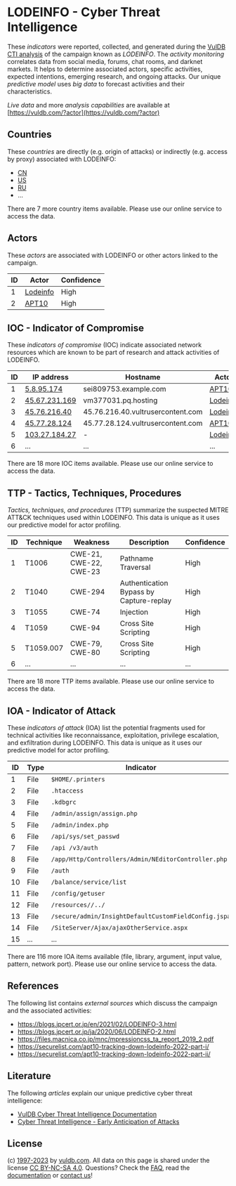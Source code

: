 # LODEINFO - Cyber Threat Intelligence

These _indicators_ were reported, collected, and generated during the [VulDB CTI analysis](https://vuldb.com/?kb.cti) of the campaign known as _LODEINFO_. The _activity monitoring_ correlates data from social media, forums, chat rooms, and darknet markets. It helps to determine associated actors, specific activities, expected intentions, emerging research, and ongoing attacks. Our unique _predictive model_ uses _big data_ to forecast activities and their characteristics.

_Live data_ and more _analysis capabilities_ are available at [https://vuldb.com/?actor](https://vuldb.com/?actor)

## Countries

These _countries_ are directly (e.g. origin of attacks) or indirectly (e.g. access by proxy) associated with LODEINFO:

* [CN](https://vuldb.com/?country.cn)
* [US](https://vuldb.com/?country.us)
* [RU](https://vuldb.com/?country.ru)
* ...

There are 7 more country items available. Please use our online service to access the data.

## Actors

These _actors_ are associated with LODEINFO or other actors linked to the campaign.

ID | Actor | Confidence
-- | ----- | ----------
1 | [Lodeinfo](https://vuldb.com/?actor.lodeinfo) | High
2 | [APT10](https://vuldb.com/?actor.apt10) | High

## IOC - Indicator of Compromise

These _indicators of compromise_ (IOC) indicate associated network resources which are known to be part of research and attack activities of LODEINFO.

ID | IP address | Hostname | Actor | Confidence
-- | ---------- | -------- | ----- | ----------
1 | [5.8.95.174](https://vuldb.com/?ip.5.8.95.174) | sei809753.example.com | [APT10](https://vuldb.com/?actor.apt10) | High
2 | [45.67.231.169](https://vuldb.com/?ip.45.67.231.169) | vm377031.pq.hosting | [Lodeinfo](https://vuldb.com/?actor.lodeinfo) | High
3 | [45.76.216.40](https://vuldb.com/?ip.45.76.216.40) | 45.76.216.40.vultrusercontent.com | [Lodeinfo](https://vuldb.com/?actor.lodeinfo) | High
4 | [45.77.28.124](https://vuldb.com/?ip.45.77.28.124) | 45.77.28.124.vultrusercontent.com | [APT10](https://vuldb.com/?actor.apt10) | High
5 | [103.27.184.27](https://vuldb.com/?ip.103.27.184.27) | - | [Lodeinfo](https://vuldb.com/?actor.lodeinfo) | High
6 | ... | ... | ... | ...

There are 18 more IOC items available. Please use our online service to access the data.

## TTP - Tactics, Techniques, Procedures

_Tactics, techniques, and procedures_ (TTP) summarize the suspected MITRE ATT&CK techniques used within LODEINFO. This data is unique as it uses our predictive model for actor profiling.

ID | Technique | Weakness | Description | Confidence
-- | --------- | -------- | ----------- | ----------
1 | T1006 | CWE-21, CWE-22, CWE-23 | Pathname Traversal | High
2 | T1040 | CWE-294 | Authentication Bypass by Capture-replay | High
3 | T1055 | CWE-74 | Injection | High
4 | T1059 | CWE-94 | Cross Site Scripting | High
5 | T1059.007 | CWE-79, CWE-80 | Cross Site Scripting | High
6 | ... | ... | ... | ...

There are 18 more TTP items available. Please use our online service to access the data.

## IOA - Indicator of Attack

These _indicators of attack_ (IOA) list the potential fragments used for technical activities like reconnaissance, exploitation, privilege escalation, and exfiltration during LODEINFO. This data is unique as it uses our predictive model for actor profiling.

ID | Type | Indicator | Confidence
-- | ---- | --------- | ----------
1 | File | `$HOME/.printers` | High
2 | File | `.htaccess` | Medium
3 | File | `.kdbgrc` | Low
4 | File | `/admin/assign/assign.php` | High
5 | File | `/admin/index.php` | High
6 | File | `/api/sys/set_passwd` | High
7 | File | `/api /v3/auth` | High
8 | File | `/app/Http/Controllers/Admin/NEditorController.php` | High
9 | File | `/auth` | Low
10 | File | `/balance/service/list` | High
11 | File | `/config/getuser` | High
12 | File | `/resources//../` | High
13 | File | `/secure/admin/InsightDefaultCustomFieldConfig.jspa` | High
14 | File | `/SiteServer/Ajax/ajaxOtherService.aspx` | High
15 | ... | ... | ...

There are 116 more IOA items available (file, library, argument, input value, pattern, network port). Please use our online service to access the data.

## References

The following list contains _external sources_ which discuss the campaign and the associated activities:

* https://blogs.jpcert.or.jp/en/2021/02/LODEINFO-3.html
* https://blogs.jpcert.or.jp/ja/2020/06/LODEINFO-2.html
* https://files.macnica.co.jp/mnc/mpressioncss_ta_report_2019_2.pdf
* https://securelist.com/apt10-tracking-down-lodeinfo-2022-part-i/
* https://securelist.com/apt10-tracking-down-lodeinfo-2022-part-ii/

## Literature

The following _articles_ explain our unique predictive cyber threat intelligence:

* [VulDB Cyber Threat Intelligence Documentation](https://vuldb.com/?kb.cti)
* [Cyber Threat Intelligence - Early Anticipation of Attacks](https://www.scip.ch/en/?labs.20201022)

## License

(c) [1997-2023](https://vuldb.com/?kb.changelog) by [vuldb.com](https://vuldb.com/?kb.about). All data on this page is shared under the license [CC BY-NC-SA 4.0](https://creativecommons.org/licenses/by-nc-sa/4.0/). Questions? Check the [FAQ](https://vuldb.com/?kb.faq), read the [documentation](https://vuldb.com/?kb) or [contact us](https://vuldb.com/?contact)!
